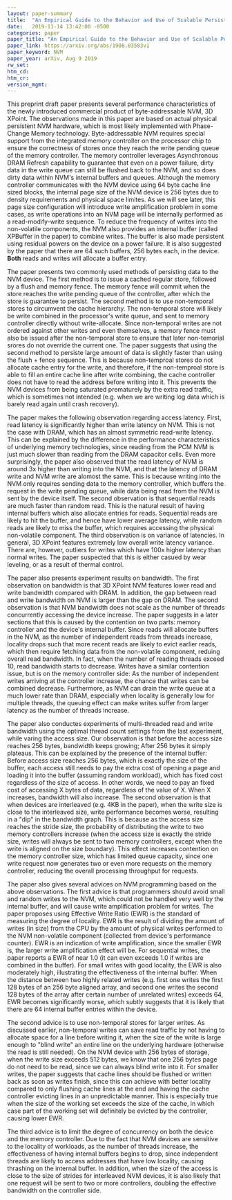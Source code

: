 ```yaml
---
layout: paper-summary
title:  "An Empirical Guide to the Behavior and Use of Scalable Persistent Memory"
date:   2019-11-14 13:42:00 -0500
categories: paper
paper_title: "An Empirical Guide to the Behavior and Use of Scalable Persistent Memory"
paper_link: https://arxiv.org/abs/1908.03583v1
paper_keyword: NVM
paper_year: arXiv, Aug 9 2019
rw_set:
htm_cd:
htm_cr:
version_mgmt:
---
```


This preprint draft paper presents several performance characteristics of the newly introduced commercial product of 
byte-addressable NVM, 3D XPoint. The observations made in this paper are based on actual physical persistent NVM hardware, 
which is most likely implemented with Phase-Change Memory technology. Byte-addressable NVM requires special support
from the integrated memory controller on the processor chip to ensure the correctness of stores once they reach
the write pending queue of the memory controller. The memory controller leverages Asynchronous DRAM Refresh capability
to guarantee that even on a power failure, dirty data in the write queue can still be flushed back to the NVM, and so does
dirty data within NVM's internal buffers and queues. Although the memory controller communicates with the NVM device
using 64 byte cache line sized blocks, the internal page size of the NVM device is 256 bytes due to density requirements
and physical space limites. As we will see later, this page size configuration will introduce write amplification
problem in some cases, as write operations into an NVM page will be internally performed as a read-modify-write sequence. 
To reduce the frequency of writes into the non-volatile components, the NVM also provides an internal buffer (called XPBuffer
in the paper) to combine writes. The buffer is also made persistent using residual powers on the device on a power failure. 
It is also suggested by the paper that there are 64 such buffers, 256 bytes each, in the device. **Both** reads and writes 
will allocate a buffer entry. 

The paper presents two commonly used methods of persisting data to the NVM device. The first method is to issue a cached
regular store, followed by a flush and memory fence. The memory fence will commit when the store reaches the write 
pending queue of the controller, after which the store is guarantee to persist. The second method is to use non-temporal
stores to circumvent the cache hierarchy. The non-temporal store will likely be write combined in the processor's write queue,
and sent to memory controller directly without write-allocate. Since non-temporal writes are not ordered against other
writes and even themselves, a memory fence must also be issued after the non-temporal store to ensure that later non-temorial
srores do not override the current one. The paper suggests that using the second method to persiste large amount of data 
is slightly faster than using the flush + fence sequence. This is because non-temproal stores do not allocate cache entry
for the write, and therefore, if the non-temproal store is able to fill an entire cache line after write combining,
the cache controller does not have to read the address before writing into it. This prevents the NVM devices from being
saturated prematurely by the extra read traffic, which is sometimes not intended (e.g. when we are writing log data
which is barely read again until crash recovery).

The paper makes the following observation regarding access latency. First, read latency is significantly higher than write
latency on NVM. This is not the case with DRAM, which has an almost symmetric read-write latency. This can be explained 
by the difference in the performance characteristics of underlying memory technologies, since reading from the PCM NVM
is just much slower than reading from the DRAM capacitor cells. Even more surprisingly, the paper also observed that 
the read latency of NVM is around 3x higher than writing into the NVM, and that the latency of DRAM write and NVM write
are alomost the same. This is because writing into the NVM only requires sending data to the memory controller, which buffers
the request in the write pending queue, while data being read from the NVM is sent by the device itself. The second observation
is that sequential reads are much faster than random read. This is the natural result of having internal buffers which
also allocate entries for reads. Sequential reads are likely to hit the buffer, and hence have lower average latency,
while random reads are likely to miss the buffer, which requires accessing the physical non-volatile component. The third
observation is on variance of latencies. In general, 3D XPoint features extremely low overall write latency variance. There 
are, however, outliers for writes which have 100x higher latency than normal writes. The paper suspected that this is either
casued by wear leveling, or as a result of thermal control.

The paper also presents experiment results on bandwidth. The first observation on bandwidth is that 3D XPoint NVM features
lower read and write bandwidth compared with DRAM. In addition, the gap between read and write bandwidth on NVM is larger
than the gap on DRAM. The second observation is that NVM bandwidth does not scale as the number of threads concurrently
accessing the device increase. The paper suggests in a later sections that this is caused by the contention on two parts:
memory controller and the device's internal buffer. Since reads will allocate buffers in the NVM, as the number of independent
reads from threads increase, locality drops such that more recent reads are likely to evict earlier reads, which then 
require fetching data from the non-volatile component, reduing overall read bandwidth. In fact, when the number of reading
threads exceed 10, read bandwidth starts to decrease. Writes have a similar contention issue, but is on the memory controller
side: As the number of independent writes arriving at the controller increase, the chance that writes can be combined decrease.
Furthermore, as NVM can drain the write queue at a much lower rate than DRAM, especially when locality is generally low
for multiple threads, the queuing effect can make writes suffer from larger latency as the number of threads increase.

The paper also conductes experiments of multi-threaded read and write bandwidth using the optimal thread count settings
from the last experiment, while varing the access size. Our observation is that before the access size reaches 256 bytes,
bandwidth keeps growing; After 256 bytes it simply plateaus. This can be explained by the presence of the internal buffer:
Before access size reaches 256 bytes, which is exactly the size of the buffer, each access still needs to pay the 
extra cost of opening a page and loading it into the buffer (assuming random workload), which has fixed cost regardless
of the size of access. In other words, we need to pay an fixed cost of accessing X bytes of data, regardless of the 
value of X. When X increases, bandwidth will also increase. The second observation is that when devices are interleaved
(e.g. 4KB in the paper), when the write size is close to the interleaved size, write performance becomes worse, resulting
in a "dip" in the bandwidth graph. This is because as the access size reaches the stride size, the probability of distributing
the write to two memory controllers increase (when the access size is exactly the stride size, writes will always be sent 
to two memory controllers, except when the write is aligned on the size boundary). This effect increases contention on
the memory controller size, which has limited queue capacity, since one write request now generates two or even more 
requests on the memory controller, reducing the overall processing throughput for requests. 

The paper also gives several advices on NVM programming based on the above observations. The first advice is that programmers
should avoid small and random writes to the NVM, which could not be handled very well by the internal buffer, and will
cause write amplification problem for writes. The paper proposes using Effective Write Ratio (EWR) is the standard of 
measuring the degree of locality. EWR is the result of dividing the amount of writes (in size) from the CPU by the amount
of physical writes performed to the NVM non-volatile component (collected from device's performance counter). EWR is an 
indication of write amplification, since the smaller EWR is, the larger write amplification effect will be. For sequential
writes, the paper reports a EWR of near 1.0 (it can even exceeds 1.0 if writes are combined in the buffer). For small writes
with good locality, the EWR is also moderately high, illustrating the effectiveness of the internal buffer. When the distance
between two highly related writes (e.g. first one writes the first 128 bytes of an 256 byte aligned array, and second one
writes the second 128 bytes of the array after certain number of unrelated writes) exceeds 64, EWR becomes significantly
worse, which subtly suggests that it is likely that there are 64 internal buffer entries within the device. 

The second advice is to use non-temporal stores for larger writes. As discussed earlier, non-temporal writes can save 
read traffic by not having to allocate space for a line before writing it, when the size of the write is large enough to 
"blind write" an entire line on the underlying hardware (otherwise the read is still needed). On the NVM device with 256 
bytes of storage, when the write size exceeds 512 bytes, we know that one 256 bytes page do not need to be read, since we 
can always blind write into it. For smaller writes, the paper suggests that cache lines should be flushed or written back
as soon as writes finish, since this can achieve with better locality compared to only flushing cache lines at the end
and having the cache controller evicting lines in an unpredictable manner. This is especially true when the size 
of the working set exceeds the size of the cache, in which case part of the working set will definitely be evicted by
the controller, causing lower EWR.

The third advice is to limit the degree of concurrency on both the device and the memory controller. Due to the fact
that NVM devices are sensitive to the locality of workloads, as the number of threads increase, the effectiveness
of having internal buffers begins to drop, since independent threads are likely to access addresses that have low
locality, causing thrashing on the internal buffer. In addition, when the size of the access is close to the size
of strides for interleaved NVM devices, it is also likely that one request will be sent to two or more controllers,
doubling the effective bandwidth on the controller side. 